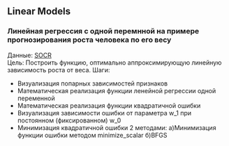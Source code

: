 ## Linear Models
### Линейная регрессия с одной перемнной на примере прогнозирования роста человека по его весу

Данные: [SOCR](http://wiki.stat.ucla.edu/socr/index.php/SOCR_Data_Dinov_020108_HeightsWeights)  
Цель: Построить функцию, оптимально аппроксимирующую линейную зависимость роста от веса.
Шаги:
- Визуализация попарных зависимостей признаков
- Математическая реализация функции ленейной регрессии одной переменной
- Математическая реализация функции квадратичной ошибки
- Визуализация зависимости ошибки от параметра w_1 при постоянном (фиксированном) w_0
- Минимизация квадратичной ошибки 2 методами:  а)Минимизация функции ошибки методом minimize_scalar б)BFGS



